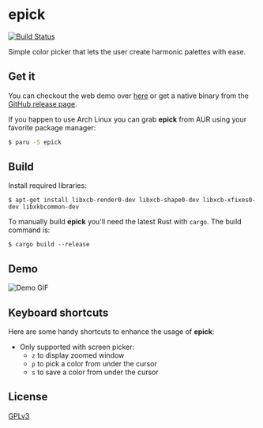 # epick

[![Build Status](https://github.com/vv9k/epick/workflows/epick%20CI/badge.svg)](https://github.com/vv9k/epick/actions?query=workflow%3A%22epick+CI%22)

Simple color picker that lets the user create harmonic palettes with ease.

## Get it

You can checkout the web demo over [here](https://vv9k.github.io/epick/) or get a native binary from the [GitHub release page](https://github.com/vv9k/epick/releases).

If you happen to use Arch Linux you can grab **epick** from AUR using your favorite package manager:
```bash
$ paru -S epick
```

## Build

Install required libraries:
```
$ apt-get install libxcb-render0-dev libxcb-shape0-dev libxcb-xfixes0-dev libxkbcommon-dev
```

To manually build **epick** you'll need the latest Rust with `cargo`. The build command is:
```
$ cargo build --release
```

## Demo

![Demo GIF](https://github.com/vv9k/epick/blob/master/assets/epick.gif)

## Keyboard shortcuts

Here are some handy shortcuts to enhance the usage of **epick**:
 - Only supported with screen picker:
   - `z` to display zoomed window
   - `p` to pick a color from under the cursor
   - `s` to save a color from under the cursor

## License
[GPLv3](https://github.com/vv9k/epick/blob/master/LICENSE)
